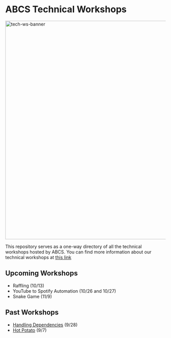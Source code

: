# ABCS Technical Workshops
<img width="687" alt="tech-ws-banner" src="https://github.com/UT-ABCS/tech-workshops/assets/91110018/d2bc00c6-26db-434b-907a-ffdfcbcd6fcf"> <br />

This repository serves as a one-way directory of all the technical workshops hosted by ABCS. You can find more information about our technical workshops at [this link](https://docs.google.com/presentation/d/1mFly4h2b66m_EZagm5tvR_IFqSbQC3uuGXhcmf9tqpA/edit?usp=sharing)

## Upcoming Workshops
- Raffling (10/13)
- YouTube to Spotify Automation (10/26 and 10/27)
- Snake Game (11/9)

## Past Workshops
- [Handling Dependencies](https://github.com/UT-ABCS/handling-dependencies) (9/28)
- [Hot Potato](https://github.com/UT-ABCS/hot-potato-ws) (9/7)
